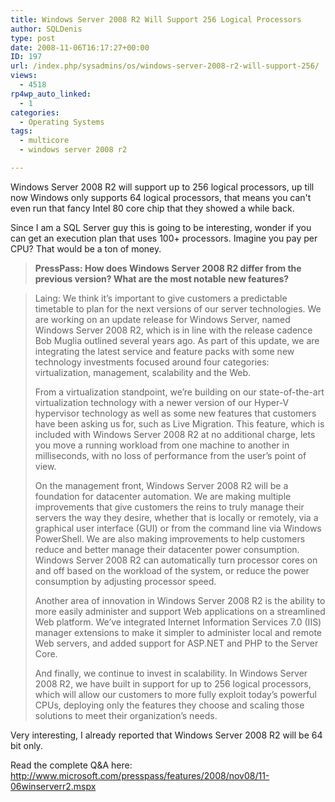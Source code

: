 ```yaml
---
title: Windows Server 2008 R2 Will Support 256 Logical Processors
author: SQLDenis
type: post
date: 2008-11-06T16:17:27+00:00
ID: 197
url: /index.php/sysadmins/os/windows-server-2008-r2-will-support-256/
views:
  - 4518
rp4wp_auto_linked:
  - 1
categories:
  - Operating Systems
tags:
  - multicore
  - windows server 2008 r2

---
```

Windows Server 2008 R2 will support up to 256 logical processors, up till now Windows only supports 64 logical processors, that means you can't even run that fancy Intel 80 core chip that they showed a while back.

Since I am a SQL Server guy this is going to be interesting, wonder if you can get an execution plan that uses 100+ processors. Imagine you pay per CPU? That would be a ton of money.

> **PressPass: How does Windows Server 2008 R2 differ from the previous version? What are the most notable new features?**
  
> Laing: We think it’s important to give customers a predictable timetable to plan for the next versions of our server technologies. We are working on an update release for Windows Server, named Windows Server 2008 R2, which is in line with the release cadence Bob Muglia outlined several years ago. As part of this update, we are integrating the latest service and feature packs with some new technology investments focused around four categories: virtualization, management, scalability and the Web.
> 
> From a virtualization standpoint, we’re building on our state-of-the-art virtualization technology with a newer version of our Hyper-V hypervisor technology as well as some new features that customers have been asking us for, such as Live Migration. This feature, which is included with Windows Server 2008 R2 at no additional charge, lets you move a running workload from one machine to another in milliseconds, with no loss of performance from the user’s point of view.
> 
> On the management front, Windows Server 2008 R2 will be a foundation for datacenter automation. We are making multiple improvements that give customers the reins to truly manage their servers the way they desire, whether that is locally or remotely, via a graphical user interface (GUI) or from the command line via Windows PowerShell. We are also making improvements to help customers reduce and better manage their datacenter power consumption. Windows Server 2008 R2 can automatically turn processor cores on and off based on the workload of the system, or reduce the power consumption by adjusting processor speed.
> 
> Another area of innovation in Windows Server 2008 R2 is the ability to more easily administer and support Web applications on a streamlined Web platform. We’ve integrated Internet Information Services 7.0 (IIS) manager extensions to make it simpler to administer local and remote Web servers, and added support for ASP.NET and PHP to the Server Core.
> 
> And finally, we continue to invest in scalability. In Windows Server 2008 R2, we have built in support for up to 256 logical processors, which will allow our customers to more fully exploit today’s powerful CPUs, deploying only the features they choose and scaling those solutions to meet their organization’s needs.

Very interesting, I already reported that Windows Server 2008 R2 will be 64 bit only.

Read the complete Q&A here: http://www.microsoft.com/presspass/features/2008/nov08/11-06winserverr2.mspx